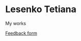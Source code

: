 # Lesenko Tetiana
My works

[Feedback form]( https://lesenkotetiana.github.io/feedback_form/ "feedback_form")
